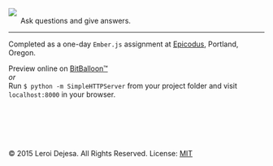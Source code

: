 <img src="http://i.imgur.com/6dXCZql.png"><br>
&nbsp;&nbsp;&nbsp;&nbsp;&nbsp;&nbsp;Ask questions and give answers.<br>
<hr>


Completed as a one-day `Ember.js` assignment at [Epicodus](http://epicodus.com), Portland, Oregon.

Preview online on [BitBalloon™](http://embera.bitballoon.com)<br>
*or*<br>
Run `$ python -m SimpleHTTPServer` from your project folder and visit `localhost:8000` in your browser.






<br><br><br><br><br>
© 2015 Leroi Dejesa. All Rights Reserved. License: [MIT](http://opensource.org/licenses/MIT)

